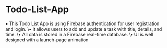 # Todo-List-App
• This Todo List App is using Firebase authentication for user registration and login.
\• It allows users to add and update a task with title, details, and time.
\• All data is stored in a Firebase real-time database.
\• UI is well designed with a launch-page animation
